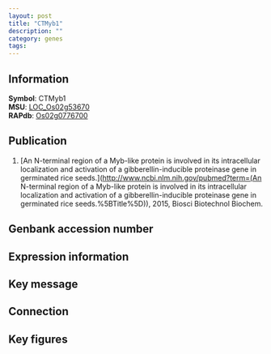 ```yaml
---
layout: post
title: "CTMyb1"
description: ""
category: genes
tags: 
---
```


## Information
__Symbol__: CTMyb1  
__MSU__: [LOC_Os02g53670](http://rice.plantbiology.msu.edu/cgi-bin/ORF_infopage.cgi?orf=LOC_Os02g53670)  
__RAPdb__: [Os02g0776700](http://rapdb.dna.affrc.go.jp/viewer/gbrowse_details/irgsp1?name=Os02g0776700)  

## Publication
1. [An N-terminal region of a Myb-like protein is involved in its intracellular localization and activation of a gibberellin-inducible proteinase gene in germinated rice seeds.](http://www.ncbi.nlm.nih.gov/pubmed?term=(An N-terminal region of a Myb-like protein is involved in its intracellular localization and activation of a gibberellin-inducible proteinase gene in germinated rice seeds.%5BTitle%5D)), 2015, Biosci Biotechnol Biochem.

## Genbank accession number

## Expression information

## Key message

## Connection

## Key figures


